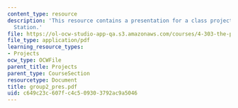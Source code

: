 ```yaml
---
content_type: resource
description: 'This resource contains a presentation for a class project: Mapping South
  Station.'
file: https://ol-ocw-studio-app-qa.s3.amazonaws.com/courses/4-303-the-production-of-space-art-architecture-and-urbanism-in-dialogue-fall-2006/c649c23c607fc4c509303792ac9a5046_group2_pres.pdf
file_type: application/pdf
learning_resource_types:
- Projects
ocw_type: OCWFile
parent_title: Projects
parent_type: CourseSection
resourcetype: Document
title: group2_pres.pdf
uid: c649c23c-607f-c4c5-0930-3792ac9a5046
---
```

